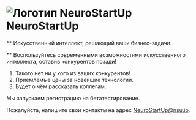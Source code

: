 # ![Логотип NeuroStartUp](img/NeuroStartUpIcon.png) NeuroStartUp

** Искусственный интеллект, решающий ваши бизнес-задачи.

** Воспользуйтесь современными возможностями искусственного интеллекта, оставив конкурентов позади!

1. Такого нет ни у кого из ваших конкурентов!
2. Приемлемые цены за новейшие технологии.
3. Будет о чём рассказать коллегам.

Мы запускаем регистрацию на бетатестирование. 

Пожалуйста, напишите свои контакты на адрес [NeuroStartUp@nsu.io](mailto:NeuroStartUp@nsu.io).

